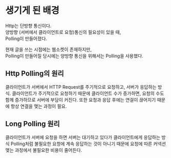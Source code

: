 # 생기게 된 배경

Http는 단방향 통신이다.  
양방향 (서버에서 클라이언트로 요청)통신의 필요성이 있을 때,  
Polling이 만들어졌다.

현재 글을 쓰는 시점에는 웹소켓이 존재하지만,  
Polling이 만들어질 당시에는 양방향 통신을 위해서는 Polling을 사용했다.

## Http Polling의 원리

클라이언트가 서버에서 HTTP Request를 주기적으로 요청하고, 서버가 응답하는 방식.
클라이언트가 주기적으로 요청하기 때문에 클라이언트 수가 증가하면,
요청의 수도 함께 증가하므로 서버에 부담이 커진다.
또한 요청과 응답 후에는 연걸이 끊어지기 때문에 항상 연결을 맺는 과정이 필요.

## Long Polling 원리

클라이언트가 서버에 요청을 하면 서버는 대기하고 있다가 클라이언트에게 응답하는 방식
Polling처럼 불필요한 요청에 계속 응답하는 것이 아니기 때문에
요청에 따른 커넥션 맺는 과정에서 불필요한 비용이 줄어든다.
